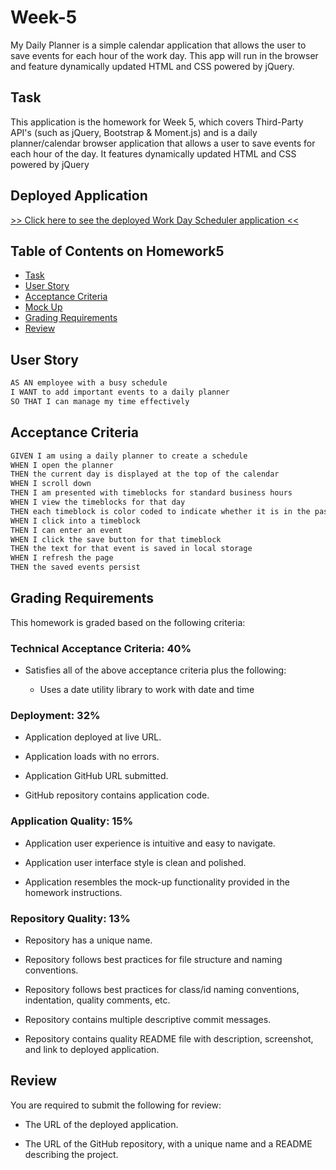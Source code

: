 # Week-5
My Daily Planner is a simple calendar application that allows the user to save events for each hour of the work day. This app will run in the browser and feature dynamically updated HTML and CSS powered by jQuery.


## Task

This application is the homework for Week 5, which covers Third-Party API's (such as jQuery, Bootstrap & Moment.js) and is a daily planner/calendar browser application that allows a user to save events for each hour of the day. It features dynamically updated HTML and CSS powered by jQuery

## Deployed Application

[>> Click here to see the deployed Work Day Scheduler application <<](https://ashcarr88.github.io/Homework---Week-4/)

## Table of Contents on Homework5

- [Task](#task)
- [User Story](#user-story)
- [Acceptance Criteria](#acceptance-criteria)
- [Mock Up](#mock-up)
- [Grading Requirements](#grading-requirements)
- [Review](#review)

## User Story

```md
AS AN employee with a busy schedule
I WANT to add important events to a daily planner
SO THAT I can manage my time effectively
```

## Acceptance Criteria

```md
GIVEN I am using a daily planner to create a schedule
WHEN I open the planner
THEN the current day is displayed at the top of the calendar
WHEN I scroll down
THEN I am presented with timeblocks for standard business hours
WHEN I view the timeblocks for that day
THEN each timeblock is color coded to indicate whether it is in the past, present, or future
WHEN I click into a timeblock
THEN I can enter an event
WHEN I click the save button for that timeblock
THEN the text for that event is saved in local storage
WHEN I refresh the page
THEN the saved events persist
```

## Grading Requirements

This homework is graded based on the following criteria: 

### Technical Acceptance Criteria: 40%

* Satisfies all of the above acceptance criteria plus the following:

  * Uses a date utility library to work with date and time

### Deployment: 32%

* Application deployed at live URL.

* Application loads with no errors.

* Application GitHub URL submitted.

* GitHub repository contains application code.

### Application Quality: 15%

* Application user experience is intuitive and easy to navigate.

* Application user interface style is clean and polished.

* Application resembles the mock-up functionality provided in the homework instructions.

### Repository Quality: 13%

* Repository has a unique name.

* Repository follows best practices for file structure and naming conventions.

* Repository follows best practices for class/id naming conventions, indentation, quality comments, etc.

* Repository contains multiple descriptive commit messages.

* Repository contains quality README file with description, screenshot, and link to deployed application.

## Review

You are required to submit the following for review:

* The URL of the deployed application.

* The URL of the GitHub repository, with a unique name and a README describing the project.
